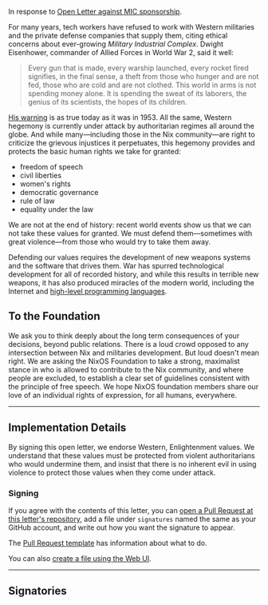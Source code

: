 In response to [Open Letter against MIC sponsorship](https://nixos-users-against-mic-sponsorship.github.io/).

For many years, tech workers have refused to work with Western militaries and the private defense companies that supply them,
citing ethical concerns about ever-growing _Military Industrial Complex_. Dwight Eisenhower, commander of Allied Forces in World War 2, said it well:

> Every gun that is made, every warship launched, every rocket fired signifies, in the final sense, a theft from those who hunger and are not fed, those who are cold and are not clothed.
> This world in arms is not spending money alone. It is spending the sweat of its laborers, the genius of its scientists, the hopes of its children.

[His warning](https://www.americanrhetoric.com/speeches/dwighteisenhowercrossofiron.htm) is as true today as it was in 1953.
All the same, Western hegemony is currently under attack by authoritarian regimes all around the globe. 
And while many—including those in the Nix community—are right to criticize the grievous injustices it perpetuates,
this hegemony provides and protects the basic human rights we take for granted:
- freedom of speech
- civil liberties
- women's rights
- democratic governance
- rule of law
- equality under the law

We are not at the end of history: recent world events show us that we can not take these values for granted.
We must defend them—sometimes with great violence—from those who would try to take them away.

Defending our values requires the development of new weapons systems and the software that drives them.
War has spurred technological development for all of recorded history,
and while this results in terrible new weapons,
it has also produced miracles of the modern world,
including the Internet and [high-level programming languages](https://en.wikipedia.org/wiki/Grace_Hopper).

## To the Foundation

We ask you to think deeply about the long term consequences of your decisions, beyond public relations.
There is a loud crowd opposed to any intersection between Nix and militaries development.
But loud doesn't mean right. 
We are asking the NixOS Foundation to take a strong, maximalist stance in who is allowed to contribute to the Nix community,
and where people are excluded, to establish a clear set of guidelines consistent with the principle of free speech.
We hope NixOS foundation members share our love of an individual rights of expression, for all humans, everywhere.

* * *

## Implementation Details

By signing this open letter, we endorse Western, Enlightenment values.
We understand that these values must be protected from violent authoritarians who would undermine them,
and insist that there is no inherent evil in using violence to protect those values when they come under attack.

### Signing

If you agree with the contents of this letter, you can [open a Pull Request at this letter's repository](https://github.com/nixos-users-for-western-mil-and-govs/NixOS-Users-For-Western-MIL-And-GOVs.github.io/pulls), add a file under `signatures` named the same as your GitHub account, and write out how you want the signature to appear.


The [Pull Request template](https://github.com/NixOS-Users-For-Western-MIL-and-GOVs/NixOS-Users-For-Western-MIL-and-GOVs.github.io/blob/letter/.github/PULL_REQUEST_TEMPLATE.md) has information about what to do.


You can also [create a file using the Web UI](https://github.com/NixOS-Users-For-Western-MIL-and-GOVs/NixOS-Users-For-Western-MIL-and-GOVs.github.io/new/letter/signatures/).


* * *

## Signatories

<!-- ... -->
